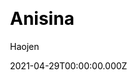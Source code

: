 ---
title: Anisina
github: https://github.com/Haojen/hexo-theme-Anisina
demo: https://haojen.github.io/
license: Apache-2.0
author: Haojen
author_link: ''
author_twitter: ''
author_github: ''
date: 2021-04-29T00:00:00.000Z
ssg:
  - Hexo
cms: null
css: null
category: null
description: A simple responsive, support qiniu image cdn theme for hexo.
draft: true
publish_date: '2016-05-27T09:57:08Z'
update_date: '2021-03-17T12:22:57Z'
github_star: 765
github_fork: 158
---